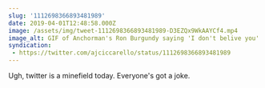 ```yaml
---
slug: '1112698366893481989'
date: 2019-04-01T12:48:58.000Z
image: /assets/img/tweet-1112698366893481989-D3EZQx9WkAAYCf4.mp4
image_alt: GIF of Anchorman's Ron Burgundy saying 'I don't belive you'.
syndication:
 - https://twitter.com/ajciccarello/status/1112698366893481989
---
```


Ugh, twitter is a minefield today. Everyone's got a joke. 
